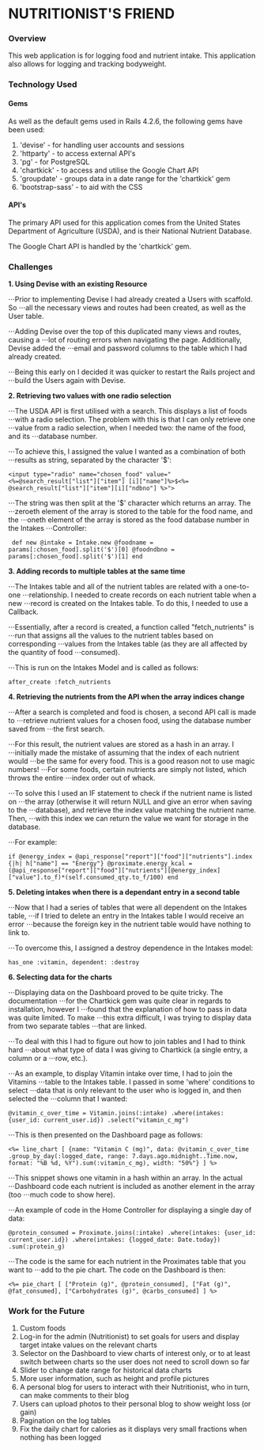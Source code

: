 # NUTRITIONIST'S FRIEND

### Overview

This web application is for logging food and nutrient intake. This
application also allows for logging and tracking bodyweight.


### Technology Used

#### Gems

As well as the default gems used in Rails 4.2.6, the following gems have been
used:

1. 'devise' - for handling user accounts and sessions
2. 'httparty' - to access external API's
3. 'pg' - for PostgreSQL
4. 'chartkick' - to access and utilise the Google Chart API
5. 'groupdate' - groups data in a date range for the 'chartkick' gem
5. 'bootstrap-sass' - to aid with the CSS

#### API's

The primary API used for this application comes from the United States
Department of Agriculture (USDA), and is their National Nutrient Database.

The Google Chart API is handled by the 'chartkick' gem.


### Challenges

**1. Using Devise with an existing Resource**

⋅⋅⋅Prior to implementing Devise I had already created a Users with scaffold. So
⋅⋅⋅all the necessary views and routes had been created, as well as the User table.

⋅⋅⋅Adding Devise over the top of this duplicated many views and routes, causing a
⋅⋅⋅lot of routing errors when navigating the page. Additionally, Devise added the
⋅⋅⋅email and password columns to the table which I had already created.

⋅⋅⋅Being this early on I decided it was quicker to restart the Rails project and
⋅⋅⋅build the Users again with Devise.

**2. Retrieving two values with one radio selection**

⋅⋅⋅The USDA API is first utilised with a search. This displays a list of foods
⋅⋅⋅with a radio selection. The problem with this is that I can only retrieve one
⋅⋅⋅value from a radio selection, when I needed two: the name of the food, and its
⋅⋅⋅database number.

⋅⋅⋅To achieve this, I assigned the value I wanted as a combination of both
⋅⋅⋅results as string, separated by the character '$':

`<input type="radio" name="chosen_food" value="<%=@search_result["list"]["item"]
[i]["name"]%>$<%= @search_result["list"]["item"][i]["ndbno"] %>">`

⋅⋅⋅The string was then split at the '$' character which returns an array. The
⋅⋅⋅zeroeth element of the array is stored to the table for the food name, and the
⋅⋅⋅oneth element of the array is stored as the food database number in the Intakes
⋅⋅⋅Controller:

`  def new
    @intake = Intake.new
    @foodname = params[:chosen_food].split('$')[0]
    @foodndbno = params[:chosen_food].split('$')[1]
  end
`

**3. Adding records to multiple tables at the same time**

⋅⋅⋅The Intakes table and all of the nutrient tables are related with a one-to-one
⋅⋅⋅relationship. I needed to create records on each nutrient table when a new
⋅⋅⋅record is created on the Intakes table. To do this, I needed to use a Callback.

⋅⋅⋅Essentially, after a record is created, a function called "fetch_nutrients" is
⋅⋅⋅run that assigns all the values to the nutrient tables based on corresponding
⋅⋅⋅values from the Intakes table (as they are all affected by the quantity of food
⋅⋅⋅consumed).

⋅⋅⋅This is run on the Intakes Model and is called as follows:

`after_create :fetch_nutrients`

**4. Retrieving the nutrients from the API when the array indices change**

⋅⋅⋅After a search is completed and food is chosen, a second API call is made to
⋅⋅⋅retrieve nutrient values for a chosen food, using the database number saved from
⋅⋅⋅the first search.

⋅⋅⋅For this result, the nutrient values are stored as a hash in an array. I
⋅⋅⋅initially made the mistake of assuming that the index of each nutrient would
⋅⋅⋅be the same for every food. This is a good reason not to use magic numbers!
⋅⋅⋅For some foods, certain nutrients are simply not listed, which throws the entire
⋅⋅⋅index order out of whack.

⋅⋅⋅To solve this I used an IF statement to check if the nutrient name is listed on
⋅⋅⋅the array (otherwise it will return NULL and give an error when saving to the
⋅⋅⋅database), and retrieve the index value matching the nutrient name. Then,
⋅⋅⋅with this index we can return the value we want for storage in the database.

⋅⋅⋅For example:

`if @energy_index = @api_response["report"]["food"]["nutrients"].index {|h| h["name"] == "Energy"}
  @proximate.energy_kcal = (@api_response["report"]["food"]["nutrients"][@energy_index]["value"].to_f)*(self.consumed_qty.to_f/100)
end`

**5. Deleting intakes when there is a dependant entry in a second table**

⋅⋅⋅Now that I had a series of tables that were all dependent on the Intakes table,
⋅⋅⋅if I tried to delete an entry in the Intakes table I would receive an error
⋅⋅⋅because the foreign key in the nutrient table would have nothing to link to.

⋅⋅⋅To overcome this, I assigned a destroy dependence in the Intakes model:

`has_one :vitamin, dependent: :destroy`

**6. Selecting data for the charts**

⋅⋅⋅Displaying data on the Dashboard proved to be quite tricky. The documentation
⋅⋅⋅for the Chartkick gem was quite clear in regards to installation, however I
⋅⋅⋅found that the explanation of how to pass in data was quite limited. To make
⋅⋅⋅this extra difficult, I was trying to display data from two separate tables
⋅⋅⋅that are linked.

⋅⋅⋅To deal with this I had to figure out how to join tables and I had to think hard
⋅⋅⋅about what type of data I was giving to Chartkick (a single entry, a column or a
⋅⋅⋅row, etc.).

⋅⋅⋅As an example, to display Vitamin intake over time, I had to join the Vitamins
⋅⋅⋅table to the Intakes table. I passed in some 'where' conditions to select
⋅⋅⋅data that is only relevant to the user who is logged in, and then selected the
⋅⋅⋅column that I wanted:

`@vitamin_c_over_time = Vitamin.joins(:intake)
  .where(intakes: {user_id: current_user.id})
  .select("vitamin_c_mg")`

⋅⋅⋅This is then presented on the Dashboard page as follows:

`<%= line_chart [
  {name: "Vitamin C (mg)", data: @vitamin_c_over_time
    .group_by_day(:logged_date, range: 7.days.ago.midnight..Time.now,
    format: "%B %d, %Y").sum(:vitamin_c_mg), width: "50%"}
  ] %>`

⋅⋅⋅This snippet shows one vitamin in a hash within an array. In the actual
⋅⋅⋅Dashboard code each nutrient is included as another element in the array (too
⋅⋅⋅much code to show here).

⋅⋅⋅An example of code in the Home Controller for displaying a single day of data:

`@protein_consumed = Proximate.joins(:intake)
  .where(intakes: {user_id: current_user.id})
  .where(intakes: {logged_date: Date.today})
  .sum(:protein_g)`

⋅⋅⋅The code is the same for each nutrient in the Proximates table that you want to
⋅⋅⋅add to the pie chart. The code on the Dashboard is then:

`<%= pie_chart [
  ["Protein (g)", @protein_consumed],
  ["Fat (g)", @fat_consumed],
  ["Carbohydrates (g)", @carbs_consumed]
] %>`


### Work for the Future

1. Custom foods
2. Log-in for the admin (Nutritionist) to set goals for users and display
target intake values on the relevant charts
3. Selector on the Dashboard to view charts of interest only, or to at least
switch between charts so the user does not need to scroll down so far
4. Slider to change date range for historical data charts
5. More user information, such as height and profile pictures
6. A personal blog for users to interact with their Nutritionist, who in turn,
can make comments to their blog
7. Users can upload photos to their personal blog to show weight loss (or gain)
8. Pagination on the log tables
9. Fix the daily chart for calories as it displays very small fractions
when nothing has been logged
